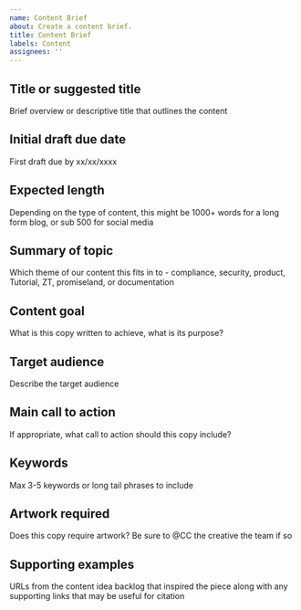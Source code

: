 ```yaml
---
name: Content Brief
about: Create a content brief.
title: Content Brief
labels: Content
assignees: ''
---
```


## Title or suggested title

Brief overview or descriptive title that outlines the content

## Initial draft due date

First draft due by xx/xx/xxxx

## Expected length

Depending on the type of content, this might be 1000+ words for a long form blog, or sub 500 for social media

## Summary of topic

Which theme of our content this fits in to - compliance, security, product, Tutorial, ZT, promiseland, or documentation

## Content goal

What is this copy written to achieve, what is its purpose?

## Target audience

Describe the target audience

## Main call to action

If appropriate, what call to action should this copy include?

## Keywords

Max 3-5 keywords or long tail phrases to include

## Artwork required

Does this copy require artwork? Be sure to @CC the creative the team if so

## Supporting examples

URLs from the content idea backlog that inspired the piece along with any supporting links that may be useful for citation
